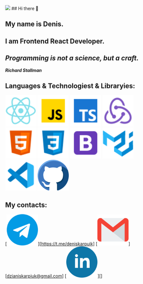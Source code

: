 <img src="./src/icos/iconsreact.png" width="100">
## Hi there 👋

## My name is Denis.

## I am Frontend React Developer.

## **_Programming is not a science, but a craft._**

**_Richard Stallman_**

## Languages & Technologiest & Libraryies:

<img src="./src/icons/reactLogo.png" width="100">
<img src="./src/icons/javascript.png" width="100">
<img src="./src/icons/typescript.png" width="100">
<img src="./src/icons/redux.png" width="100">
<img src="./src/icons/html.png" width="100">
<img src="./src/icons/css3.png" width="100">
<img src="./src/icons/bootstrap.png" width="100">
<img src="./src/icons/material.png" width="100">
<img src="./src/icons/visual.png" width="100">
<img src="./src/icons/github.png" width="100">

## My contacts:

[<img src="./src/icons/telegram.png" width="100">][https://t.me/deniskarpuik]
[<img src="./src/icons/gmail.png" width="100">][dzianiskarpiuk@gmail.com]
[<img src="./src/icons/linkedin.png" width="100">][]
